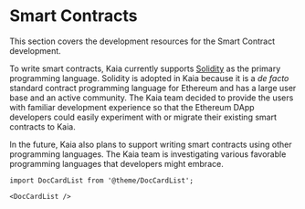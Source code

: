 # Smart Contracts

This section covers the development resources for the Smart Contract development.

To write smart contracts, Kaia currently supports [Solidity](https://github.com/ethereum/solidity) as the primary programming language. Solidity is adopted in Kaia because it is a _de facto_ standard contract programming language for Ethereum and has a large user base and an active community. The Kaia team decided to provide the users with familiar development experience so that the Ethereum DApp developers could easily experiment with or migrate their existing smart contracts to Kaia.

In the future, Kaia also plans to support writing smart contracts using other programming languages. The Kaia team is investigating various favorable programming languages that developers might embrace.

```mdx-code-block
import DocCardList from '@theme/DocCardList';

<DocCardList />
```